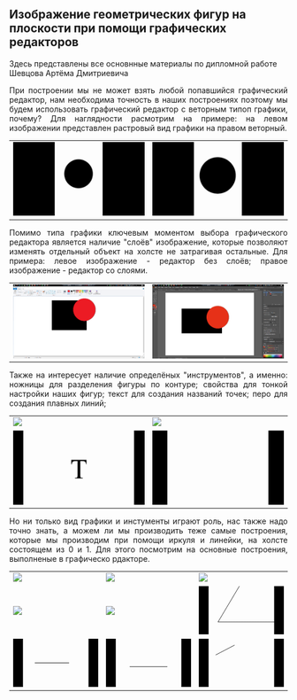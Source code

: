 ## Изображение геометрических фигур на плоскости при помощи графических редакторов
<link rel="stylesheet" type="text/css" href="style.css">
<meta charset="utf-8">
<meta property="og:locale" content="ru_RU" />
<meta property="og:type" content="article" />
<meta property="og:title" content="Геометрические построения" />
<meta property="og:description" content="Данный сайт содержит материалы по дипломной работе" />
<meta property="og:url" content="https://artiom1212.github.io/Diplom-material-Graf/" />
<meta property="og:site_name" content="Diplom-material-Graf" />
<meta property="article:published_time" content="2021-06-04T06:01:31+00:00" />
<meta property="article:modified_time" content="2021-06-04T18:33:05+00:00" />
<meta property="og:image" content="https://github.com/Artiom1212/Diplom-material-Graf/blob/main/%D0%9E%D0%9F8.gif?raw=true" />
<meta property="og:image:width" content="1200" />
<meta property="og:image:height" content="630" />

Здесь представлены все основнные материалы по дипломной работе Шевцова Артёма Дмитриевича

<p align="justify">При построении мы не может взять любой попавшийся графический редактор, нам необходима точность в наших построениях поэтому мы будем использовать графический редактор с веторным типоп графики, почему? Для наглядности расмотрим на примере: на левом изображении представлен растровый вид графики на правом веторный.
	</p>
<table cols=2>
  <tr>
    <td><img src="https://github.com/Artiom1212/Diplom-material-Graf/blob/main/Rastr.gif?raw=true"></td>
    <td><img src="https://github.com/Artiom1212/Diplom-material-Graf/blob/main/Vectr.gif?raw=true"></td>
  </tr>
</table>
<p align="justify">
Помимо типа графики ключевым моментом выбора графического редактора является наличие "слоёв" изображение, которые позволяют изменять отдельный объект на холсте не затрагивая остальные. Для примера: левое изображение - редактор без слоёв; правое изображение - редактор со слоями.
</p>
<table cols=2>
  <tr>
    <td><img src="https://github.com/Artiom1212/Diplom-material-Graf/blob/main/%D0%B1%D0%B5%D0%B7%20%D1%81%D0%BB%D0%BE%D1%91%D0%B2.gif?raw=true"></td>
    <td><img src="https://github.com/Artiom1212/Diplom-material-Graf/blob/main/%D0%A1%D0%BE%20%D1%81%D0%BB%D0%BE%D1%8F%D0%BC%D0%B8.gif?raw=true"></td>
  </tr>
</table>
<p align="justify">
Также на интересует наличие определёных "инструментов", а именно: ножницы для разделения фигуры по контуре; свойства для тонкой настройки наших фигур; текст для создания названий точек; перо для создания плавных линий;
</p>

<table cols=2>
  <tr>
    <td><img src="https://github.com/Artiom1212/Diplom-material-Graf/blob/main/%D0%9D%D0%BE%D0%B6%D0%BD%D0%B8%D1%86%D1%8B.gif?raw=true"></td>
    <td><img src="https://github.com/Artiom1212/Diplom-material-Graf/blob/main/%D0%A1%D0%B2%D0%BE%D0%B9%D1%81%D1%82%D0%B2%D0%B0.gif?raw=true"></td>
  </tr>
  <tr>
    <td><img src="https://github.com/Artiom1212/Diplom-material-Graf/blob/main/%D0%A2%D0%B5%D0%BA%D1%81%D1%82.gif?raw=true"></td>
    <td><img src="https://github.com/Artiom1212/Diplom-material-Graf/blob/main/%D0%9F%D0%B5%D1%80%D0%BE.gif?raw=true"></td>
  </tr>
  </table>
  <p align="justify">
  Но ни только вид графики и инстументы играют роль, нас также надо точно знать, а можем ли мы производить теже самые построения, которые мы производим при помощи иркуля и линейки, на холсте состоящем из 0 и 1. Для этого посмотрим на основные построения, выполненые в графическо рдакторе.
</p>
<table cols=3>
	<tr>
		<td><img src="https://github.com/Artiom1212/Diplom-material-Graf/blob/main/%D0%9E%D0%9F1.gif?raw=true"></td>
		<td><img src="https://github.com/Artiom1212/Diplom-material-Graf/blob/main/%D0%9E%D0%9F2.gif?raw=true"></td>
		<td><img src="https://github.com/Artiom1212/Diplom-material-Graf/blob/main/%D0%9E%D0%9F3.gif?raw=true"></td>
	</tr>
	<tr>
		<td><img src="https://github.com/Artiom1212/Diplom-material-Graf/blob/main/%D0%9E%D0%9F4.gif?raw=true"></td>
		<td><img src="https://github.com/Artiom1212/Diplom-material-Graf/blob/main/%D0%9E%D0%9F5.gif?raw=true"></td>
		<td><img src="https://github.com/Artiom1212/Diplom-material-Graf/blob/main/%D0%9E%D0%9F6.gif?raw=true"></td>
	</tr>
	<tr>
		<td><img src="https://github.com/Artiom1212/Diplom-material-Graf/blob/main/%D0%9E%D0%9F7.gif?raw=true"></td>
		<td><img src="https://github.com/Artiom1212/Diplom-material-Graf/blob/main/%D0%9E%D0%9F8.gif?raw=true"></td>
		<td><img src="https://github.com/Artiom1212/Diplom-material-Graf/blob/main/%D0%9E%D0%9F9(1).gif?raw=true"></td>
	</tr>
</table>
